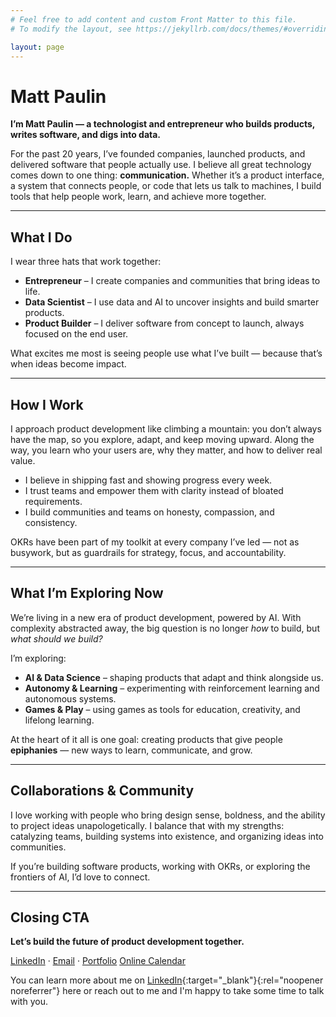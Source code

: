 ```yaml
---
# Feel free to add content and custom Front Matter to this file.
# To modify the layout, see https://jekyllrb.com/docs/themes/#overriding-theme-defaults

layout: page
---
```


# Matt Paulin
**I’m Matt Paulin — a technologist and entrepreneur who builds products, writes software, and digs into data.**  

For the past 20 years, I’ve founded companies, launched products, and delivered software that people actually use. I believe all great technology comes down to one thing: **communication.** Whether it’s a product interface, a system that connects people, or code that lets us talk to machines, I build tools that help people work, learn, and achieve more together.  

---

## What I Do  
I wear three hats that work together:  

- **Entrepreneur** – I create companies and communities that bring ideas to life.  
- **Data Scientist** – I use data and AI to uncover insights and build smarter products.  
- **Product Builder** – I deliver software from concept to launch, always focused on the end user.  

What excites me most is seeing people use what I’ve built — because that’s when ideas become impact.  

---

## How I Work  
I approach product development like climbing a mountain: you don’t always have the map, so you explore, adapt, and keep moving upward. Along the way, you learn who your users are, why they matter, and how to deliver real value.  

- I believe in shipping fast and showing progress every week.  
- I trust teams and empower them with clarity instead of bloated requirements.  
- I build communities and teams on honesty, compassion, and consistency.  

OKRs have been part of my toolkit at every company I’ve led — not as busywork, but as guardrails for strategy, focus, and accountability.  

---

## What I’m Exploring Now  
We’re living in a new era of product development, powered by AI. With complexity abstracted away, the big question is no longer *how* to build, but *what should we build?*  

I’m exploring:  

- **AI & Data Science** – shaping products that adapt and think alongside us.  
- **Autonomy & Learning** – experimenting with reinforcement learning and autonomous systems.  
- **Games & Play** – using games as tools for education, creativity, and lifelong learning.  

At the heart of it all is one goal: creating products that give people **epiphanies** — new ways to learn, communicate, and grow.  

---

## Collaborations & Community  
I love working with people who bring design sense, boldness, and the ability to project ideas unapologetically. I balance that with my strengths: catalyzing teams, building systems into existence, and organizing ideas into communities.  

If you’re building software products, working with OKRs, or exploring the frontiers of AI, I’d love to connect.  

---

## Closing CTA  
**Let’s build the future of product development together.**  

[LinkedIn](https://www.linkedin.com/in/mattpaulin) · [Email](mailto:your@email.com) · [Portfolio](/portfolio)
[Online Calendar](https://calendly.com/mattpaulin)

You can learn more about me on [LinkedIn](https://www.linkedin.com/in/mattpaulin/){:target="_blank"}{:rel="noopener noreferrer"} here or reach out to me and I'm happy to take some time to talk with you.



<!--<p/>{:.porthole style="height:200px;"}-->
